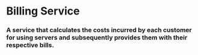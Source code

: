 # Billing Service

### A service that calculates the costs incurred by each customer for using servers and subsequently provides them with their respective bills.